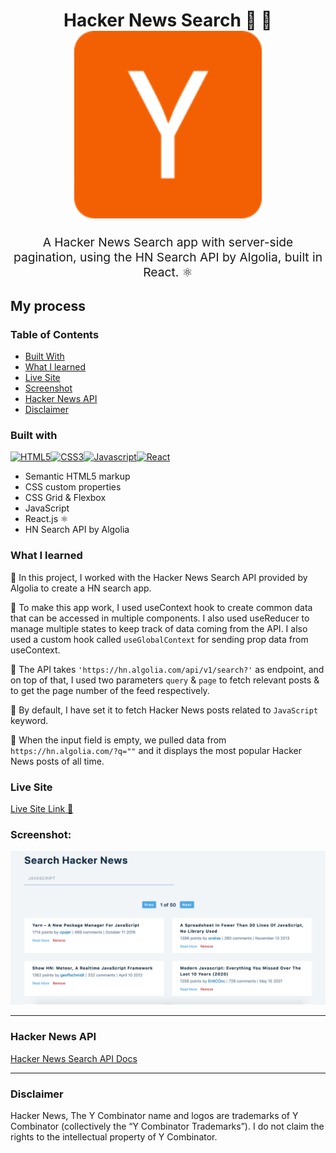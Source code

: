 <h1 align="center">
  Hacker News Search 🔎 🚀
  <br>
  <img src="./public/logo192.png" alt="Y Combinator logo" title="y combinator logo" width="300">
  <br>
</h1>
<p align="center" style="font-size: 1.2rem;">A Hacker News Search app with server-side pagination, using the HN Search API by Algolia, built in React. ⚛️</p>

## My process

### Table of Contents

- [Built With](#built-with)
- [What I learned](#what-i-learned)
- [Live Site](#live-site)
- [Screenshot](#screenshot)
- [Hacker News API](#hacker-news-api)
- [Disclaimer](#disclaimer)

### Built with

<p align="left">
<a href="https://developer.mozilla.org/en-US/docs/Glossary/HTML5" target="_blank" rel="noreferrer"><img src="https://cdn.jsdelivr.net/gh/devicons/devicon/icons/html5/html5-plain.svg" width="36" height="36" alt="HTML5" /><a href="https://www.w3.org/TR/CSS/#css" target="_blank" rel="noreferrer"><img src="https://cdn.jsdelivr.net/gh/devicons/devicon/icons/css3/css3-plain.svg" width="36" height="36" alt="CSS3" /></a><a href="https://developer.mozilla.org/en-US/docs/Web/JavaScript" target="_blank" rel="noreferrer"><img src="https://cdn.jsdelivr.net/gh/devicons/devicon/icons/javascript/javascript-original.svg" width="36" height="36" alt="Javascript" /></a></a><a href="https://reactjs.org/" target="_blank" rel="noreferrer"><img src="https://cdn.jsdelivr.net/gh/devicons/devicon/icons/react/react-original.svg" width="36" height="36" alt="React" /></a></p>

- Semantic HTML5 markup
- CSS custom properties
- CSS Grid & Flexbox
- JavaScript
- React.js ⚛️
- HN Search API by Algolia

### What I learned

🔹 In this project, I worked with the Hacker News Search API provided by Algolia to create a HN search app.

🔹 To make this app work, I used useContext hook to create common data that can be accessed in multiple components. I also used useReducer to manage multiple states to keep track of data coming from the API. I also used a custom hook called `useGlobalContext` for sending prop data from useContext.

🔹 The API takes `'https://hn.algolia.com/api/v1/search?'` as endpoint, and on top of that, I used two parameters `query` & `page` to fetch relevant posts & to get the page number of the feed respectively.

🔹 By default, I have set it to fetch Hacker News posts related to `JavaScript` keyword.

🔹 When the input field is empty, we pulled data from `https://hn.algolia.com/?q=""` and it displays the most popular Hacker News posts of all time.

### Live Site

[Live Site Link 🔗](https://hn-search.akshaywebster.com/)

### Screenshot:

![Screenshot](./screenshot.png)

---

### Hacker News API

[Hacker News Search API Docs](https://hn.algolia.com/api)

---

### Disclaimer

Hacker News, The Y Combinator name and logos are trademarks of Y Combinator (collectively the “Y Combinator Trademarks”). I do not claim the rights to the intellectual property of Y Combinator.

